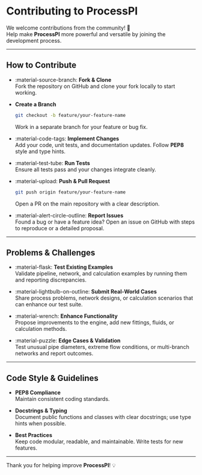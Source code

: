 # Contributing to ProcessPI

We welcome contributions from the community! 🎉  
Help make **ProcessPI** more powerful and versatile by joining the development process.

---

## How to Contribute

<div class="grid cards" markdown style="grid-template-columns: 1fr;">

-   :material-source-branch: **Fork & Clone**  
    Fork the repository on GitHub and clone your fork locally to start working.

-   **Create a Branch**  
    ```bash
    git checkout -b feature/your-feature-name
    ```  
    Work in a separate branch for your feature or bug fix.

-   :material-code-tags: **Implement Changes**  
    Add your code, unit tests, and documentation updates. Follow **PEP8** style and type hints.

-   :material-test-tube: **Run Tests**  
    Ensure all tests pass and your changes integrate cleanly.

-   :material-upload: **Push & Pull Request**  
    ```bash
    git push origin feature/your-feature-name
    ```  
    Open a PR on the main repository with a clear description.

-   :material-alert-circle-outline: **Report Issues**  
    Found a bug or have a feature idea? Open an issue on GitHub with steps to reproduce or a detailed proposal.

</div>

---

## Problems & Challenges

<div class="grid cards" markdown style="grid-template-columns: 1fr;">

-   :material-flask: **Test Existing Examples**  
    Validate pipeline, network, and calculation examples by running them and reporting discrepancies.

-   :material-lightbulb-on-outline: **Submit Real-World Cases**  
    Share process problems, network designs, or calculation scenarios that can enhance our test suite.

-   :material-wrench: **Enhance Functionality**  
    Propose improvements to the engine, add new fittings, fluids, or calculation methods.

-   :material-puzzle: **Edge Cases & Validation**  
    Test unusual pipe diameters, extreme flow conditions, or multi-branch networks and report outcomes.

</div>

---

## Code Style & Guidelines

<div class="grid cards" markdown style="grid-template-columns: 1fr;">

-   **PEP8 Compliance**  
    Maintain consistent coding standards.

-   **Docstrings & Typing**  
    Document public functions and classes with clear docstrings; use type hints when possible.

-   **Best Practices**  
    Keep code modular, readable, and maintainable. Write tests for new features.

</div>

---

Thank you for helping improve **ProcessPI**! 💡
